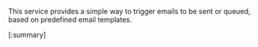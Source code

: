 






This service provides a simple way to trigger emails to be sent or queued, based on predefined email templates.

[:summary]
